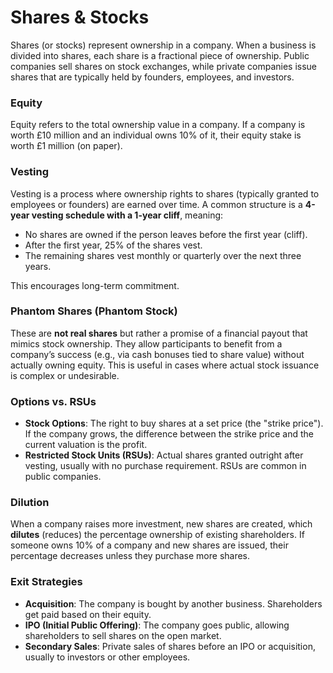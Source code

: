# Shares & Stocks

Shares (or stocks) represent ownership in a company. When a business is divided into shares, each share is a fractional piece of ownership. Public companies sell shares on stock exchanges, while private companies issue shares that are typically held by founders, employees, and investors.

### Equity

Equity refers to the total ownership value in a company. If a company is worth £10 million and an individual owns 10% of it, their equity stake is worth £1 million (on paper).

### Vesting

Vesting is a process where ownership rights to shares (typically granted to employees or founders) are earned over time. A common structure is a **4-year vesting schedule with a 1-year cliff**, meaning:

- No shares are owned if the person leaves before the first year (cliff).
- After the first year, 25% of the shares vest.
- The remaining shares vest monthly or quarterly over the next three years.

This encourages long-term commitment.

### Phantom Shares (Phantom Stock)

These are **not real shares** but rather a promise of a financial payout that mimics stock ownership. They allow participants to benefit from a company’s success (e.g., via cash bonuses tied to share value) without actually owning equity. This is useful in cases where actual stock issuance is complex or undesirable.

### Options vs. RSUs

- **Stock Options**: The right to buy shares at a set price (the "strike price"). If the company grows, the difference between the strike price and the current valuation is the profit.
- **Restricted Stock Units (RSUs)**: Actual shares granted outright after vesting, usually with no purchase requirement. RSUs are common in public companies.

### Dilution

When a company raises more investment, new shares are created, which **dilutes** (reduces) the percentage ownership of existing shareholders. If someone owns 10% of a company and new shares are issued, their percentage decreases unless they purchase more shares.

### Exit Strategies

- **Acquisition**: The company is bought by another business. Shareholders get paid based on their equity.
- **IPO (Initial Public Offering)**: The company goes public, allowing shareholders to sell shares on the open market.
- **Secondary Sales**: Private sales of shares before an IPO or acquisition, usually to investors or other employees.
